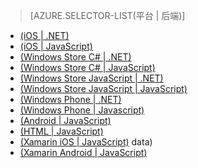 > [AZURE.SELECTOR-LIST(平台 | 后端)]
- [(iOS | .NET)](/documentation/articles/mobile-services-dotnet-backend-ios-authorize-users-in-scripts)
- [(iOS | JavaScript)](/documentation/articles/mobile-services-ios-authorize-users-in-scripts)
- [(Windows Store C# | .NET)](/documentation/articles/mobile-services-dotnet-backend-windows-store-dotnet-authorize-users-in-scripts)
- [(Windows Store C# | JavaScript)](/documentation/articles/mobile-services-windows-store-dotnet-authorize-users-in-scripts)
- [(Windows Store JavaScript | .NET)](/documentation/articles/mobile-services-dotnet-backend-windows-store-javascript-authorize-users-in-scripts)
- [(Windows Store JavaScript | JavaScript)](/documentation/articles/mobile-services-windows-store-javascript-authorize-users-in-scripts)
- [(Windows Phone | .NET)](/documentation/articles/mobile-services-dotnet-backend-windows-phone-authorize-users-in-scripts)
- [(Windows Phone | Javascript)](/documentation/articles/mobile-services-windows-phone-authorize-users-in-scripts)
- [(Android | JavaScript)](/documentation/articles/mobile-services-android-authorize-users-in-scripts)
- [(HTML | JavaScript)](/documentation/articles/mobile-services-html-authorize-users-in-scripts)
- [(Xamarin iOS | JavaScript)](/documentation/articles/partner-xamarin-mobile-services-ios-authorize-users-in-scripts)
data)
- [(Xamarin Android | JavaScript)](/documentation/articles/partner-xamarin-mobile-services-android-authorize-users-in-scripts)

